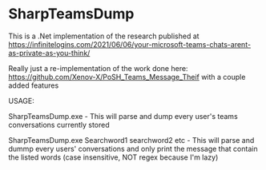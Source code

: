 # SharpTeamsDump
This is a .Net implementation of the research published at https://infinitelogins.com/2021/06/06/your-microsoft-teams-chats-arent-as-private-as-you-think/

Really just a re-implementation of the work done here: https://github.com/Xenov-X/PoSH_Teams_Message_Theif with a couple added features


USAGE:

SharpTeamsDump.exe - This will parse and dump every user's teams conversations currently stored

SharpTeamsDump.exe Searchword1 searchword2 etc - This will parse and dummp every users' conversations and only print the message that contain the listed words (case insensitive, NOT regex because I'm lazy)
